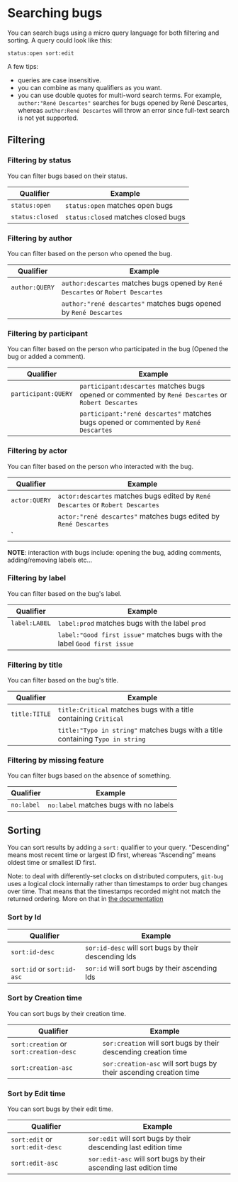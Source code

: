 # Searching bugs

You can search bugs using a micro query language for both filtering and sorting. A query could look like this:

```
status:open sort:edit
```

A few tips:

- queries are case insensitive.
- you can combine as many qualifiers as you want.
- you can use double quotes for multi-word search terms. For example, `author:"René Descartes"` searches for bugs opened by René Descartes, whereas `author:René Descartes` will throw an error since full-text search is not yet supported.


## Filtering

### Filtering by status

You can filter bugs based on their status.

| Qualifier       | Example                             |
| ---             | ---                                 |
| `status:open`   | `status:open` matches open bugs     |
| `status:closed` | `status:closed` matches closed bugs |

### Filtering by author

You can filter based on the person who opened the bug.

| Qualifier      | Example                                                                          |
| ---            | ---                                                                              |
| `author:QUERY` | `author:descartes` matches bugs opened by `René Descartes` or `Robert Descartes` |
|                | `author:"rené descartes"` matches bugs opened by `René Descartes`                |

### Filtering by participant

You can filter based on the person who participated in the bug (Opened the bug or added a comment).

| Qualifier           | Example                                                                                            |
| ---                 | ---                                                                                                |
| `participant:QUERY` | `participant:descartes` matches bugs opened or commented by `René Descartes` or `Robert Descartes` |
|                     | `participant:"rené descartes"` matches bugs opened or commented by `René Descartes`                |

### Filtering by actor

You can filter based on the person who interacted with the bug.

| Qualifier     | Example                                                                         |
| ---           | ---                                                                             |
| `actor:QUERY` | `actor:descartes` matches bugs edited by `René Descartes` or `Robert Descartes` |
|               | `actor:"rené descartes"` matches bugs edited by `René Descartes`                |
| `

**NOTE**: interaction with bugs include: opening the bug, adding comments, adding/removing labels etc...

### Filtering by label

You can filter based on the bug's label.

| Qualifier     | Example                                                                   |
| ---           | ---                                                                       |
| `label:LABEL` | `label:prod` matches bugs with the label `prod`                           |
|               | `label:"Good first issue"` matches bugs with the label `Good first issue` |

### Filtering by title

You can filter based on the bug's title.

| Qualifier     | Example                                                                        |
| ---           | ---                                                                            |
| `title:TITLE` | `title:Critical` matches bugs with a title containing `Critical`               |
|               | `title:"Typo in string"` matches bugs with a title containing `Typo in string` |


### Filtering by missing feature

You can filter bugs based on the absence of something.

| Qualifier  | Example                                |
| ---        | ---                                    |
| `no:label` | `no:label` matches bugs with no labels |

## Sorting

You can sort results by adding a `sort:` qualifier to your query. “Descending” means most recent time or largest ID first, whereas “Ascending” means oldest time or smallest ID first.

Note: to deal with differently-set clocks on distributed computers, `git-bug` uses a logical clock internally rather than timestamps to order bug changes over time. That means that the timestamps recorded might not match the returned ordering. More on that in [the documentation](model.md#you-cant-rely-on-the-time-provided-by-other-people-their-clock-might-by-off-for-anything-other-than-just-display)

### Sort by Id

| Qualifier                  | Example                                              |
| ---                        | ---                                                  |
| `sort:id-desc`             | `sor:id-desc` will sort bugs by their descending Ids |
| `sort:id` or `sort:id-asc` | `sor:id` will sort bugs by their ascending Ids       |

### Sort by Creation time

You can sort bugs by their creation time.

| Qualifier                               | Example                                                            |
| ---                                     | ---                                                                |
| `sort:creation` or `sort:creation-desc` | `sor:creation` will sort bugs by their descending creation time    |
| `sort:creation-asc`                     | `sor:creation-asc` will sort bugs by their ascending creation time |

### Sort by Edit time

You can sort bugs by their edit time.

| Qualifier                       | Example                                                            |
| ---                             | ---                                                                |
| `sort:edit` or `sort:edit-desc` | `sor:edit` will sort bugs by their descending last edition time    |
| `sort:edit-asc`                 | `sor:edit-asc` will sort bugs by their ascending last edition time |
